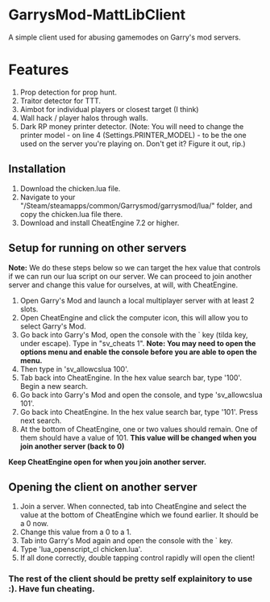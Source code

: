# GarrysMod-MattLibClient
A simple client used for abusing gamemodes on Garry's mod servers.

# Features
1. Prop detection for prop hunt.
2. Traitor detector for TTT.
3. Aimbot for individual players or closest target (I think)
4. Wall hack / player halos through walls.
5. Dark RP money printer detector. (Note: You will need to change the printer model - on line 4 (Settings.PRINTER_MODEL) - to be the one used on the server you're playing on. Don't get it? Figure it out, rip.)

## Installation
1. Download the chicken.lua file.
2. Navigate to your "/Steam/steamapps/common/Garrysmod/garrysmod/lua/" folder, and copy the chicken.lua file there.
3. Download and install CheatEngine 7.2 or higher.

## Setup for running on other servers
**Note:** We do these steps below so we can target the hex value that controls if we can run our lua script on our server. We can proceed to join another server and change this value for ourselves, at will, with CheatEngine.

1. Open Garry's Mod and launch a local multiplayer server with at least 2 slots. 
2. Open CheatEngine and click the computer icon, this will allow you to select Garry's Mod.
3. Go back into Garry's Mod, open the console with the ` key (tilda key, under escape). Type in "sv_cheats 1". **Note: You may need to open the options menu and enable the console before you are able to open the menu.**
4. Then type in 'sv_allowcslua 100'.
5. Tab back into CheatEngine. In the hex value search bar, type '100'. Begin a new search.
6. Go back into Garry's Mod and open the console, and type 'sv_allowcslua 101'.
7. Go back into CheatEngine. In the hex value search bar, type '101'. Press next search.
8. At the bottom of CheatEngine, one or two values should remain. One of them should have a value of 101. **This value will be changed when you join another server (back to 0)**

**Keep CheatEngine open for when you join another server.**

## Opening the client on another server

1. Join a server. When connected, tab into CheatEngine and select the value at the bottom of CheatEngine which we found earlier. It should be a 0 now.
2. Change this value from a 0 to a 1.
3. Tab into Garry's Mod again and open the console with the ` key.
4. Type 'lua_openscript_cl chicken.lua'. 
5. If all done correctly, double tapping control rapidly will open the client!

### The rest of the client should be pretty self explainitory to use :). Have fun cheating.
